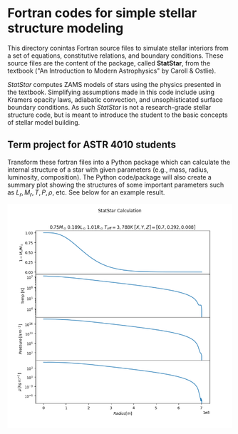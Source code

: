 # Fortran codes for simple stellar structure modeling

This directory conintas Fortran source files to simulate stellar interiors from a set of equations, constitutive relations, and boundary conditions. These source files are the content of the package, called __StatStar__, from the textbook ("An Introduction to Modern Astrophysics" by Caroll & Ostlie).

_StatStar_ computes ZAMS models of stars using the physics presented in the textbook. Simplifying assumptions made in this code include using Kramers opacity laws, adiabatic convection, and unsophisticated surface boundary conditions. As such _StatStar_ is not a research-grade stellar structure code, but is meant to introduce the student to the basic concepts of stellar model building.  

## Term project for ASTR 4010 students
Transform these fortran files into a Python package which can calculate the internal structure of a star with given parameters (e.g., mass, radius, luminosity, composition). The Python code/package will also create a summary plot showing the structures of some important parameters such as $L_r, M_r, T, P, \rho$, etc. See below for an example result.

![plot](./statstar_plots.png)
